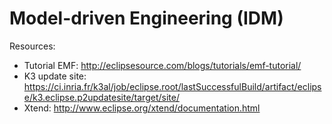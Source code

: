 # Model-driven Engineering (IDM) 

Resources: 
 * Tutorial EMF: http://eclipsesource.com/blogs/tutorials/emf-tutorial/
 * K3 update site: https://ci.inria.fr/k3al/job/eclipse.root/lastSuccessfulBuild/artifact/eclipse/k3.eclipse.p2updatesite/target/site/
 * Xtend: http://www.eclipse.org/xtend/documentation.html
